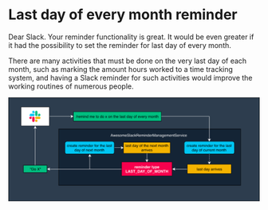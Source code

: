 # Last day of every month reminder
Dear Slack. Your reminder functionality is great. It would be even greater if it had the possibility to set the reminder for last day of every month.  
  
There are many activities that must be done on the very last day of each month, such as marking the amount hours worked to a time tracking system, and having a Slack reminder for such activities would improve the working routines of numerous people.  
  
![lastdayofmonth](lastdayofmonth.png)